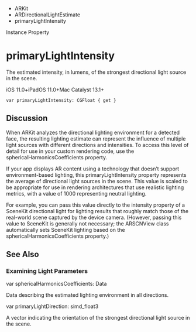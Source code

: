 

- ARKit
- ARDirectionalLightEstimate
-  primaryLightIntensity 

Instance Property

# primaryLightIntensity

The estimated intensity, in lumens, of the strongest directional light source in the scene.

iOS 11.0+iPadOS 11.0+Mac Catalyst 13.1+

``` source
var primaryLightIntensity: CGFloat { get }
```

## Discussion

When ARKit analyzes the directional lighting environment for a detected face, the resulting lighting estimate can represent the influence of multiple light sources with different directions and intensities. To access this level of detail for use in your custom rendering code, use the sphericalHarmonicsCoefficients property.

If your app displays AR content using a technology that doesn’t support environment-based lighting, this primaryLightIntensity property represents the average of directional light sources in the scene. This value is scaled to be appropriate for use in rendering architectures that use realistic lighting metrics, with a value of 1000 representing neutral lighting.

For example, you can pass this value directly to the intensity property of a SceneKit directional light for lighting results that roughly match those of the real-world scene captured by the device camera. (However, passing this value to SceneKit is generally not necessary; the ARSCNView class automatically sets SceneKit lighting based on the sphericalHarmonicsCoefficients property.)

## See Also

### Examining Light Parameters

var sphericalHarmonicsCoefficients: Data

Data describing the estimated lighting environment in all directions.

var primaryLightDirection: simd_float3

A vector indicating the orientation of the strongest directional light source in the scene.

